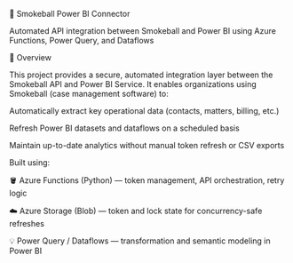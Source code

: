 🧠 Smokeball Power BI Connector

Automated API integration between Smokeball and Power BI using Azure Functions, Power Query, and Dataflows

📘 Overview

This project provides a secure, automated integration layer between the Smokeball API and Power BI Service.
It enables organizations using Smokeball (case management software) to:

Automatically extract key operational data (contacts, matters, billing, etc.)

Refresh Power BI datasets and dataflows on a scheduled basis

Maintain up-to-date analytics without manual token refresh or CSV exports

Built using:

🪣 Azure Functions (Python) — token management, API orchestration, retry logic

☁️ Azure Storage (Blob) — token and lock state for concurrency-safe refreshes

💡 Power Query / Dataflows — transformation and semantic modeling in Power BI
